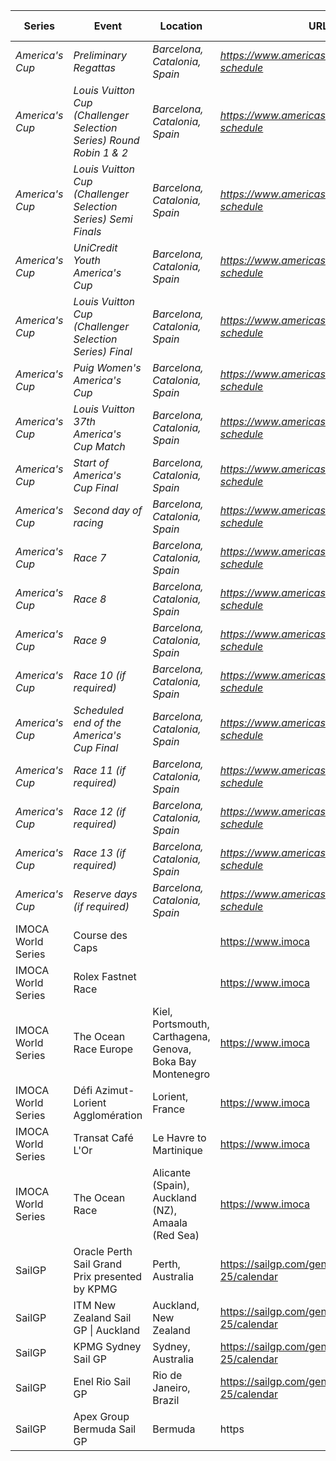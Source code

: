 | Series             | Event                                                                 | Location                                  | URL                                                     | Start Date | End Date   |
| ------------------ | --------------------------------------------------------------------- | ----------------------------------------- | ------------------------------------------------------- | ---------- | ---------- |
| *America's Cup*    | *Preliminary Regattas*                                                | *Barcelona, Catalonia, Spain*             | *https://www.americascup.com/en/ac37-schedule*           | *2024-08-22* | *2024-08-25* |
| *America's Cup*    | *Louis Vuitton Cup (Challenger Selection Series) Round Robin 1 & 2*   | *Barcelona, Catalonia, Spain*             | *https://www.americascup.com/en/ac37-schedule*           | *2024-08-29* | *2024-09-08* |
| *America's Cup*    | *Louis Vuitton Cup (Challenger Selection Series) Semi Finals*         | *Barcelona, Catalonia, Spain*             | *https://www.americascup.com/en/ac37-schedule*           | *2024-09-14* | *2024-09-19* |
| *America's Cup*    | *UniCredit Youth America's Cup*                                       | *Barcelona, Catalonia, Spain*             | *https://www.americascup.com/en/ac37-schedule*           | *2024-09-17* | *2024-09-26* |
| *America's Cup*    | *Louis Vuitton Cup (Challenger Selection Series) Final*               | *Barcelona, Catalonia, Spain*             | *https://www.americascup.com/en/ac37-schedule*           | *2024-09-26* | *2024-10-07* |
| *America's Cup*    | *Puig Women's America's Cup*                                          | *Barcelona, Catalonia, Spain*             | *https://www.americascup.com/en/ac37-schedule*           | *2024-10-05* | *2024-10-13* |
| *America's Cup*    | *Louis Vuitton 37th America's Cup Match*                              | *Barcelona, Catalonia, Spain*             | *https://www.americascup.com/en/ac37-schedule*           | *2024-10-12* | *2024-10-21* |
| *America's Cup*    | *Start of America's Cup Final*                                        | *Barcelona, Catalonia, Spain*             | *https://www.americascup.com/en/ac37-schedule*           | *2024-10-12* | *2024-10-12* |
| *America's Cup*    | *Second day of racing*                                                | *Barcelona, Catalonia, Spain*             | *https://www.americascup.com/en/ac37-schedule*           | *2024-10-13* | *2024-10-13* |
| *America's Cup*    | *Race 7*                                                              | *Barcelona, Catalonia, Spain*             | *https://www.americascup.com/en/ac37-schedule*           | *2024-10-18* | *2024-10-18* |
| *America's Cup*    | *Race 8*                                                              | *Barcelona, Catalonia, Spain*             | *https://www.americascup.com/en/ac37-schedule*           | *2024-10-18* | *2024-10-18* |
| *America's Cup*    | *Race 9*                                                              | *Barcelona, Catalonia, Spain*             | *https://www.americascup.com/en/ac37-schedule*           | *2024-10-19* | *2024-10-19* |
| *America's Cup*    | *Race 10 (if required)*                                               | *Barcelona, Catalonia, Spain*             | *https://www.americascup.com/en/ac37-schedule*           | *2024-10-19* | *2024-10-19* |
| *America's Cup*    | *Scheduled end of the America's Cup Final*                            | *Barcelona, Catalonia, Spain*             | *https://www.americascup.com/en/ac37-schedule*           | *2024-10-19* | *2024-10-20* |
| *America's Cup*    | *Race 11 (if required)*                                               | *Barcelona, Catalonia, Spain*             | *https://www.americascup.com/en/ac37-schedule*           | *2024-10-20* | *2024-10-20* |
| *America's Cup*    | *Race 12 (if required)*                                               | *Barcelona, Catalonia, Spain*             | *https://www.americascup.com/en/ac37-schedule*           | *2024-10-20* | *2024-10-20* |
| *America's Cup*    | *Race 13 (if required)*                                               | *Barcelona, Catalonia, Spain*             | *https://www.americascup.com/en/ac37-schedule*           | *2024-10-21* | *2024-10-21* |
| *America's Cup*    | *Reserve days (if required)*                                          | *Barcelona, Catalonia, Spain*             | *https://www.americascup.com/en/ac37-schedule*           | *2024-10-22* | *2024-10-27* |
| IMOCA World Series | Course des Caps                                                       |                                           | https://www.imoca                                     | 2025       | 2025       |
| IMOCA World Series | Rolex Fastnet Race                                                    |                                           | https://www.imoca                                     | 2025-07    | 2025-07    |
| IMOCA World Series | The Ocean Race Europe                                                 | Kiel, Portsmouth, Carthagena, Genova, Boka Bay Montenegro | https://www.imoca                                     | 2025-08-10 | 2025-08-10 |
| IMOCA World Series | Défi Azimut-Lorient Agglomération                                     | Lorient, France                               | https://www.imoca                                     | 2025-09    | 2025-09    |
| IMOCA World Series | Transat Café L'Or                                                     | Le Havre to Martinique                        | https://www.imoca                                     | 2025-10-26 | 2025-10-26 |
| IMOCA World Series | The Ocean Race                                                        | Alicante (Spain), Auckland (NZ), Amaala (Red Sea) | https://www.imoca                                     | 2027-01    | 2027-01    |
| SailGP             | Oracle Perth Sail Grand Prix presented by KPMG                         | Perth, Australia                              | https://sailgp.com/general/24-25/calendar              | 2025-01-17 | 2025-01-18 |
| SailGP             | ITM New Zealand Sail GP &#124; Auckland                               | Auckland, New Zealand                         | https://sailgp.com/general/24-25/calendar              | 2025-02-14 | 2025-02-15 |
| SailGP             | KPMG Sydney Sail GP                                                   | Sydney, Australia                             | https://sailgp.com/general/24-25/calendar              | 2025-02-28 | 2025-03-01 |
| SailGP             | Enel Rio Sail GP                                                      | Rio de Janeiro, Brazil                        | https://sailgp.com/general/24-25/calendar              | 2025-04-11 | 2025-04-12 |
| SailGP             | Apex Group Bermuda Sail GP                                            | Bermuda                                       | https